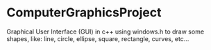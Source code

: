 # ComputerGraphicsProject
Graphical User Interface (GUI) in c++ using windows.h to draw some shapes, like: line, circle, ellipse, square, rectangle, curves, etc...
